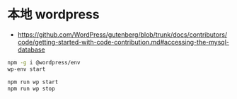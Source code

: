 # 本地 wordpress

- https://github.com/WordPress/gutenberg/blob/trunk/docs/contributors/code/getting-started-with-code-contribution.md#accessing-the-mysql-database

```bash
npm -g i @wordpress/env
wp-env start

npm run wp start
npm run wp stop
```
